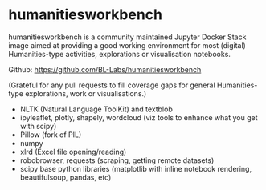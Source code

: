 # humanitiesworkbench

humanitiesworkbench is a community maintained Jupyter Docker Stack image aimed at providing a good working environment for most (digital) Humanities-type activities, explorations or visualisation notebooks.

Github: https://github.com/BL-Labs/humanitiesworkbench

(Grateful for any pull requests to fill coverage gaps for general Humanities-type explorations, work or visualisations.)

- NLTK (Natural Language ToolKit) and textblob
- ipyleaflet, plotly, shapely, wordcloud (viz tools to enhance what you get with scipy)
- Pillow (fork of PIL)
- numpy
- xlrd (Excel file opening/reading)
- robobrowser, requests (scraping, getting remote datasets)
- scipy base python libraries (matplotlib with inline notebook rendering, beautifulsoup, pandas, etc)